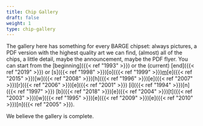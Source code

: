 ```yaml
---
title: Chip Gallery
draft: false
weight: 1
type: chip-gallery
---
```


The gallery here has something for every BARGE chipset: always pictures,
a PDF version with the highest quality art we can find,
(almost) all of the chips, a little detail, maybe the announcement, maybe the
PDF flyer. You can start from the [beginning]({{< ref "1993" >}})
or the (current) [end]({{< ref "2019" >}}) or
[s]({{< ref "1998" >}})[o]({{< ref "1999" >}})[m](2000-qb)[e]({{< ref "2015" >}})[w]({{< ref "2008" >}})[h]({{< ref "1996" >}})[e]({{< ref "2007" >}})[r]({{< ref "2006" >}})[e]({{< ref "2001" >}})
[i]({{< ref "1994" >}})[n]({{< ref "1997" >}})
[b]({{< ref "2018" >}})[e]({{< ref "2004" >}})[t]({{< ref "2003" >}})[w]({{< ref "1995" >}})[e]({{< ref "2009" >}})[e]({{< ref "2010" >}})[n]({{< ref "2005" >}}).

We believe the gallery is complete.
